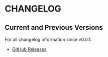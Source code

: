 # CHANGELOG

## Current and Previous Versions

For all changelog information since v0.0.1:

- [GitHub Releases](https://github.com/bonsaijs/bonsai/releases)

